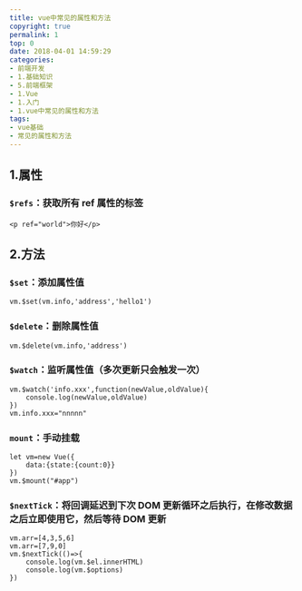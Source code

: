 ```yaml
---
title: vue中常见的属性和方法
copyright: true
permalink: 1
top: 0
date: 2018-04-01 14:59:29
categories:
- 前端开发
- 1.基础知识
- 5.前端框架
- 1.Vue
- 1.入门
- 1.vue中常见的属性和方法
tags:
- vue基础
- 常见的属性和方法
---
```


## 1.属性

### `$refs`：获取所有 ref 属性的标签

```
<p ref="world">你好</p>
```

## 2.方法

### `$set`：添加属性值

```
vm.$set(vm.info,'address','hello1')
```

### `$delete`：删除属性值

```
vm.$delete(vm.info,'address')
```

### `$watch`：监听属性值（多次更新只会触发一次）

```
vm.$watch('info.xxx',function(newValue,oldValue){
    console.log(newValue,oldValue)
})
vm.info.xxx="nnnnn"
```

### `mount`：手动挂载

```
let vm=new Vue({
    data:{state:{count:0}}
})
vm.$mount("#app")
```

### `$nextTick`：将回调延迟到下次 DOM 更新循环之后执行，在修改数据之后立即使用它，然后等待 DOM 更新

```
vm.arr=[4,3,5,6]
vm.arr=[7,9,0]
vm.$nextTick(()=>{
    console.log(vm.$el.innerHTML)
    console.log(vm.$options)
})
```
